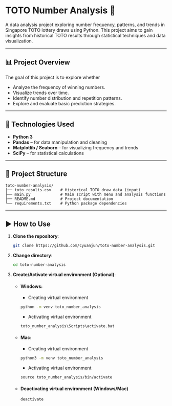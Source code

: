 # TOTO Number Analysis 🎯

A data analysis project exploring number frequency, patterns, and trends in Singapore TOTO lottery draws using Python. This project aims to gain insights from historical TOTO results through statistical techniques and data visualization.

---

## 📊 Project Overview

The goal of this project is to explore whether 
- Analyze the frequency of winning numbers.
- Visualize trends over time.
- Identify number distribution and repetition patterns.
- Explore and evaluate basic prediction strategies.

---

## 🧰 Technologies Used

- **Python 3**
- **Pandas** – for data manipulation and cleaning
- **Matplotlib / Seaborn** – for visualizing frequency and trends
- **SciPy** – for statistical calculations

---

## 📁 Project Structure
```
toto-number-analysis/
├── toto_results.csv    # Historical TOTO draw data (input)
├── main.py             # Main script with menu and analysis functions
├── README.md           # Project documentation
└── requirements.txt    # Python package dependencies
```

---

## ▶️ How to Use

1. **Clone the repository**:
    ```bash
    git clone https://github.com/cyuanjun/toto-number-analysis.git
    ```
2. **Change directory**:
    ```bash
    cd toto-number-analysis
    ```
3. **Create/Activate virtual environment (Optional)**:
    
    - #### Windows:

        - Creating virtual environment
        ```bash
        python -m venv toto_number_analysis
        ```

        - Activating virtual environment
        ```
        toto_number_analysis\Scripts\activate.bat
        ```
    - #### Mac:

        - Creating virtual environment
        ```bash
        python3 -m venv toto_number_analysis
        ```

        - Activating virtual environment
        ```
        source toto_number_analysis/bin/activate
        ```

    - #### Deactivating virtual environment (Windows/Mac)
        ```bash
        deactivate
        ```
